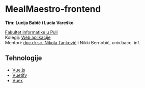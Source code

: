 # MealMaestro-frontend
**Tim: Lucija Babić i Lucia Vareško <br />**

[Fakultet informatike u Puli](https://fipu.unipu.hr/) <br />
Kolegij: [Web aplikacije](https://www.notion.so/fiputreca/Web-aplikacije-7ba8350d498546a78812399024edac44) <br />
Mentori: [doc.dr.sc. Nikola Tanković](https://www.notion.so/Kontakt-stranica-875574d1b92248b1a8e90dae52cd29a9) i Nikki Bernobić, univ.bacc. inf. <br />

## Tehnologije
* [Vue.js](https://vuejs.org/) 
* [Vuetify](https://vuetifyjs.com/en/)
* [Vuex](https://vuex.vuejs.org/)
